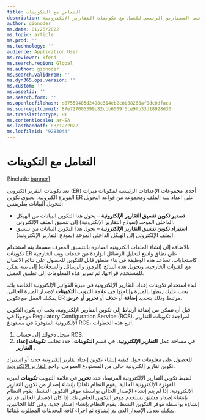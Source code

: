 ```yaml
---
title: التعامل مع التكوينات
description: تور هذه المقالة نظرة عامة على السيناريو الرئيسي للعمل مع تكوينات التقارير الإلكترونية (ER) من مساحة عمل ميزات العولمة.
author: gionoder
ms.date: 01/26/2022
ms.topic: article
ms.prod: ''
ms.technology: ''
audience: Application User
ms.reviewer: kfend
ms.search.region: Global
ms.author: gionoder
ms.search.validFrom: ''
ms.dyn365.ops.version: ''
ms.custom: ''
ms.assetid: ''
ms.search.form: ''
ms.openlocfilehash: d87559405d2490c314eb2c8b88268af0dc0dfaca
ms.sourcegitcommit: 87e727005399c82cbb6509f5ce9fb33d18928d30
ms.translationtype: HT
ms.contentlocale: ar-SA
ms.lasthandoff: 08/12/2022
ms.locfileid: "9283044"
---
```

# <a name="work-with-configurations"></a>التعامل مع التكوينات

[!include [banner](../includes/banner.md)]

تعد تكوينات التقرير الكتروني (ER) أحدي مجموعات الإعدادات الرئيسية لمكونات ميزات الفوترة الكترونيه. يحتوي تكوين ER علي اعداد بنيه الملف ومجموعه من قواعد التحويل لتحويل البيانات بطريقتين:

- **تصدير تكوين تنسيق التقارير الإلكترونية** – يحول هذا التكوين البيانات من الهيكل الداخلي الموحد (نموذج التقارير الإلكترونية) إلى تنسيق الملف الإلكتروني.
- **استيراد تكوين تنسيق التقارير الإلكترونية** – يحول هذا التكوين البيانات من تنسيق الملف الإلكتروني إلى الهيكل الداخلي الموحد (نموذج التقارير الإلكترونية).

بالاضافه إلى إنشاء الملفات الكترونيه الصادرة بالتنسيق المعرف مسبقا، يتم استخدام تكوينات ER علي نطاق واسع لتحليل الرسائل الواردة من خدمات ويب الخارجية كاستجابات. تساعد هذه الوظيفة في بناء منطق قابل للتكوين للحصول على نتائج الاتصال مع القنوات الخارجية، وتحويل هذه النتائج (الرموز والرسائل والسجلات) إلى بنية يمكن للمستخدم قراءتها، ثم تمرير هذه المعلومات إلى تطبيق العميل.

لبدء استخدام تكوينات إعداد التقارير الإلكترونية في ميزة الفواتير الإلكترونية الخاصة بك، يجب عليك ربطها بالميزة وإتاحتها في علامة التبويب **التكوينات** لإصدار الميزة الحالي. يمكنك العمل مع تكوين ER مرتبط وذلك بتحديد **إضافة** أو **حذف** أو **تحرير** أو **عرض**.

قبل أن تتمكن من إضافة ارتباط إلى تكوين التقارير الإلكترونية، يجب أن يكون التكوين موجودًا في Regulatory Configuration Service (RCS). لمراجعة تكوينات التقارير الإلكترونية المتوفرة في مستودع RCS، اتبع هذه الخطوات.

1. سجل دخولك إلى حساب RCS.
2. في مساحة عمل **التقارير الإلكترونية**، في قسم **التكوينات**، حدد تجانب **تكوينات إعداد التقارير** .

للحصول على معلومات حول كيفية إنشاء تكوين إعداد تقارير إلكترونية جديد أو استيراد تكوين تقارير إلكترونية حالي من المستودع العمومي، راجع [التقارير الإلكترونية](../../fin-ops-core/dev-itpro/analytics/general-electronic-reporting.md).

لضبط تكوين التقارير الإلكترونية المرتبط، حدد **تحرير** في علامة التبويب **تكوينات** لميزة الفوترة الإلكترونية الحالية. يقوم النظام تلقائيًا بإنشاء إصدار من تكوين التقارير الإلكترونية. إذا لم يتم إنشاء الإصدار الحالي بواسطة موفر التكوين النشط، يقوم النظام بإنشاء إصدار مشتق يستخدم موفر التكوين الخاص بك. إذا كان الإصدار الحالي قد تم إنشاؤه بواسطة موفر التكوين النشط، يقوم النظام بإنشاء إصدار جديد. وفي كلتا الحالتين، يمكنك تعديل الإصدار الذي تم إنشاؤه ثم اجراء كافة التحديثات المطلوبة تلقائيا.
